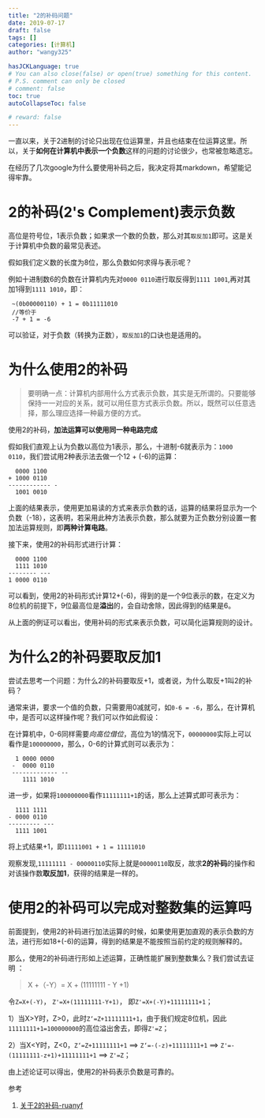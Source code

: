 ```yaml
---
title: "2的补码问题"
date: 2019-07-17
draft: false
tags: []
categories: [计算机]
author: "wangy325"

hasJCKLanguage: true
# You can also close(false) or open(true) something for this content.
# P.S. comment can only be closed
# comment: false
toc: true
autoCollapseToc: false

# reward: false
---
```


一直以来，关于2进制的讨论只出现在位运算里，并且也结束在位运算这里。所以，关于**如何在计算机中表示一个负数**这样的问题的讨论很少，也常被忽略遗忘。

<!--more-->

在经历了几次google为什么要使用补码之后，我决定将其markdown，希望能记得牢靠。

# 2的补码(2's Complement)表示负数

高位是符号位，1表示负数；如果求一个数的负数，那么对其`取反加1`即可。这是关于计算机中负数的最常见表述。

假如我们定义数的长度为8位，那么负数如何求得与表示呢？

例如十进制数6的负数在计算机内先对`0000 0110`进行取反得到`1111 1001`,再对其加1得到`1111 1010`，即：

```
 ~(0b00000110) + 1 = 0b11111010
 //等价于
 -7 + 1 = -6
```

可以验证，对于负数（转换为正数），`取反加1`的口诀也是适用的。

# 为什么使用2的补码

> 要明确一点：计算机内部用什么方式表示负数，其实是无所谓的。只要能够保持一一对应的关系，就可以用任意方式表示负数。所以，既然可以任意选择，那么理应选择一种最方便的方式。

使用2的补码，**加法运算可以使用同一种电路完成**

假如我们直观上认为负数以高位为1表示，那么，十进制-6就表示为：`1000 0110`，我们尝试用2种表示法去做一个12 + (-6)的运算：

```
  0000 1100
+ 1000 0110
------------ -
  1001 0010
```

上面的结果表示，使用更加易读的方式来表示负数的话，运算的结果将显示为一个负数（-18），这表明，若采用此种方法表示负数，那么就要为正负数分别设置一套加法运算规则，即**两种计算电路**。

接下来，使用2的补码形式进行计算：

```
  0000 1100
  1111 1010
-------- ---
1 0000 0110
```

可以看到，使用2的补码形式计算12+(-6)，得到的是一个9位表示的数，在定义为8位机的前提下，9位最高位是**溢出**的，会自动舍除，因此得到的结果是6。

从上面的例证可以看出，使用补码的形式来表示负数，可以简化运算规则的设计。

# 为什么2的补码要取反加1

尝试去思考一个问题：为什么2的补码要取反+1，或者说，为什么取反+1叫2的补码？

通常来讲，要求一个值的负数，只需要用0减就可，如`0-6 = -6`，那么，在计算机中，是否可以这样操作呢？我们可以作如此假设：

在计算机中，0-6同样需要*向高位借位*，高位为1的情况下，`00000000`实际上可以看作是`100000000`，那么，0-6的计算式则可以表示为：

```
  1 0000 0000
 -  0000 0110
 ------------- --
    1111 1010
 ```

进一步，如果将`100000000`看作`11111111+1`的话，那么上述算式即可表示为：

 ```
   1111 1111
 - 0000 0110
 --------- ---
   1111 1001
 ```

 将上式结果+1，即`11111001 + 1 = 11111010`

 观察发现,`11111111 - 00000110`实际上就是`00000110`取反，故求**2的补码**的操作和对该操作数**取反加1**，获得的结果是一样的。

# 使用2的补码可以完成对整数集的运算吗

前面提到，使用2的补码进行加法运算的时候，如果使用更加直观的表示负数的方法，进行形如18+(-6)的运算，得到的结果是不能按照当前约定的规则解释的。

那么，使用2的补码进行形如上述运算，正确性能扩展到整数集么？我们尝试去证明 ：


> X +（-Y）= X + (11111111 - Y +1)


令`Z=X+(-Y)`， `Z'=X+(11111111-Y+1)`， 即`Z'=X+(-Y)+11111111+1`；

1）当X>Y时，Z>0，此时`Z‘=Z+11111111+1`，由于我们规定8位机，因此`11111111+1=100000000`的高位溢出舍去，即得`Z'=Z`；

2）当X<Y时，Z<0，`Z‘=Z+11111111+1` ==> `Z‘=-(-z)+11111111+1` ==> `Z'=-(11111111-z+1)+11111111+1` ==> `Z'=Z`；

由上述论证可以得出，使用2的补码表示负数是可靠的。

 参考

1. [关于2的补码-ruanyf](http://www.ruanyifeng.com/blog/2009/08/twos_complement.html)
